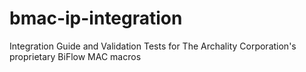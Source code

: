 # bmac-ip-integration
Integration Guide and Validation Tests for The Archality Corporation's proprietary BiFlow MAC macros
